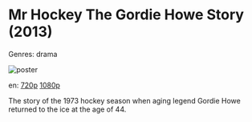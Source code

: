 # Mr Hockey The Gordie Howe Story (2013)

Genres: drama

![poster](http://image.tmdb.org/t/p/w500/bRcgU6WoPJ56CqIxNuzu4EaC8LQ.jpg)

en:
  [720p](magnet:?xt=urn:btih:d0580c7e0c61aeffc6b52ca1698cb4daef51b0bb&dn=Mr+Hockey+The+Gordie+Howe+Story+%282013%29+720p+BrRip+x264+-+YIFY&tr=udp%3A%2F%2Ftracker.openbittorrent.com%3A80%2Fannounce&tr=udp%3A%2F%2Fglotorrents.pw%3A6969%2Fannounce&tr=udp%3A%2F%2Ftracker.openbittorrent.com%3A80%2Fannounce&tr=udp%3A%2F%2Ftracker.opentrackr.org%3A1337%2Fannounce&tr=udp%3A%2F%2Fzer0day.to%3A1337%2Fannounce&tr=udp%3A%2F%2Ftracker.coppersurfer.tk%3A6969%2Fannounce)
  [1080p](magnet:?xt=urn:btih:C76CEFB22FAAF5796E223114940EAC8CEE79D28A&tr=udp://glotorrents.pw:6969/announce&tr=udp://tracker.opentrackr.org:1337/announce&tr=udp://torrent.gresille.org:80/announce&tr=udp://tracker.openbittorrent.com:80&tr=udp://tracker.coppersurfer.tk:6969&tr=udp://tracker.leechers-paradise.org:6969&tr=udp://p4p.arenabg.ch:1337&tr=udp://tracker.internetwarriors.net:1337)
  


The story of the 1973 hockey season when aging legend Gordie Howe returned to the ice at the age of 44.